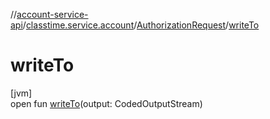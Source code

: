 //[account-service-api](../../../index.md)/[classtime.service.account](../index.md)/[AuthorizationRequest](index.md)/[writeTo](write-to.md)

# writeTo

[jvm]\
open fun [writeTo](write-to.md)(output: CodedOutputStream)
